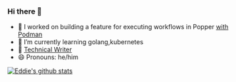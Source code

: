 ### Hi there 👋

<!--
**edeediong/edeediong** is a ✨ _special_ ✨ repository because its `README.md` (this file) appears on your GitHub profile.

Here are some ideas to get you started:

- 🔭 I’m working on a feature for executing workflows in Popper [with Podman](https://github.com/getpopper/popper)
- 🌱 I’m currently learning golang,kubernetes
- 👯 [Technical Writer](https://www.dev.to/edeediong)
- 🤔 I’m looking for help with ...
- 💬 Ask me about ...
- 📫 How to reach me: ...
- 😄 Pronouns: he/him
- ⚡ Fun fact: ...
-->

- 🔭 I worked on building a feature for executing workflows in Popper [with Podman](https://github.com/getpopper/popper)
- 🌱 I’m currently learning golang,kubernetes
- 👯 [Technical Writer](https://edeediong.me/)
- 😄 Pronouns: he/him

[![Eddie's github stats](https://github-readme-stats.vercel.app/api?username=edeediong&show_icons=true&theme=dracula)](https://github.com/edeediong/github-readme-stats)
